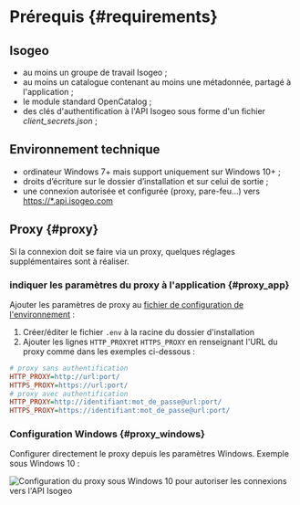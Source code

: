 # Prérequis {#requirements}

## Isogeo

* au moins un groupe de travail Isogeo ;
* au moins un catalogue contenant au moins une métadonnée, partagé à l'application ;
* le module standard OpenCatalog ;
* des clés d'authentification à l'API Isogeo sous forme d'un fichier _client_secrets.json_ ;

## Environnement technique

* ordinateur Windows 7+ mais support uniquement sur Windows 10+ ;
* droits d’écriture sur le dossier d’installation et sur celui de sortie ;
* une connexion autorisée et configurée \(proxy, pare-feu...\) vers [https://*.api.isogeo.com](https://api.isogeo.com/about)

## Proxy {#proxy}

Si la connexion doit se faire via un proxy, quelques réglages supplémentaires sont à réaliser.

### indiquer les paramètres du proxy à l'application {#proxy_app}

Ajouter les paramètres de proxy au [fichier de configuration de l'environnement](configuration/settings.md#environment_file) :

1. Créer/éditer le fichier `.env` à la racine du dossier d'installation
2. Ajouter les lignes `HTTP_PROXY`et `HTTPS_PROXY` en renseignant l'URL du proxy comme dans les exemples ci-dessous :

```ini
# proxy sans authentification
HTTP_PROXY=http://url:port/
HTTPS_PROXY=https://url:port/
# proxy avec authentification
HTTP_PROXY=http://identifiant:mot_de_passe@url:port/
HTTPS_PROXY=https://identifiant:mot_de_passe@url:port/
```

### Configuration Windows {#proxy_windows}

Configurer directement le proxy depuis les paramètres Windows. Exemple sous Windows 10 :

![Configuration du proxy sous Windows 10 pour autoriser les connexions vers l&apos;API Isogeo](/assets/settings_proxy_win10_api.png)
